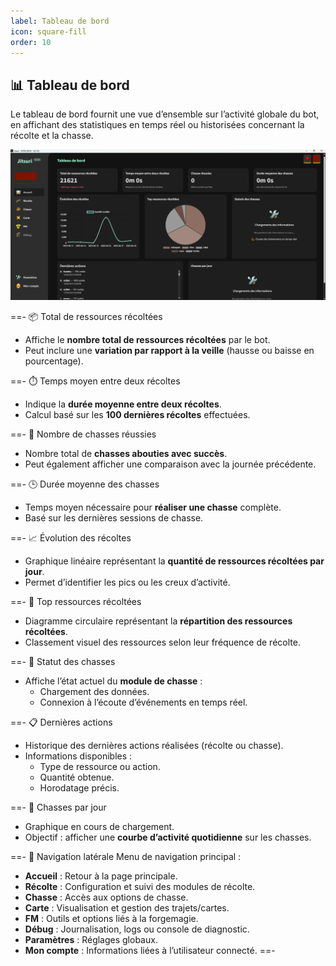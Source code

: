 ```yaml
---
label: Tableau de bord
icon: square-fill
order: 10
---
```


## 📊 Tableau de bord

Le tableau de bord fournit une vue d’ensemble sur l’activité globale du bot, en affichant des statistiques en temps réel ou historisées concernant la récolte et la chasse.

![Dashboard principal](/static/MITM/stats.png)


==- 📦 Total de ressources récoltées
- Affiche le **nombre total de ressources récoltées** par le bot.
- Peut inclure une **variation par rapport à la veille** (hausse ou baisse en pourcentage).

==- ⏱️ Temps moyen entre deux récoltes
- Indique la **durée moyenne entre deux récoltes**.
- Calcul basé sur les **100 dernières récoltes** effectuées.

==- 🎯 Nombre de chasses réussies
- Nombre total de **chasses abouties avec succès**.
- Peut également afficher une comparaison avec la journée précédente.

==- 🕒 Durée moyenne des chasses
- Temps moyen nécessaire pour **réaliser une chasse** complète.
- Basé sur les dernières sessions de chasse.

==- 📈 Évolution des récoltes
- Graphique linéaire représentant la **quantité de ressources récoltées par jour**.
- Permet d’identifier les pics ou les creux d’activité.

==- 🥇 Top ressources récoltées
- Diagramme circulaire représentant la **répartition des ressources récoltées**.
- Classement visuel des ressources selon leur fréquence de récolte.

==- 🧩 Statut des chasses
- Affiche l’état actuel du **module de chasse** :
  - Chargement des données.
  - Connexion à l’écoute d’événements en temps réel.


==- 📋 Dernières actions
- Historique des dernières actions réalisées (récolte ou chasse).
- Informations disponibles :
  - Type de ressource ou action.
  - Quantité obtenue.
  - Horodatage précis.

==- 📅 Chasses par jour
- Graphique en cours de chargement.
- Objectif : afficher une **courbe d’activité quotidienne** sur les chasses.

==- 🧭 Navigation latérale
Menu de navigation principal :
- **Accueil** : Retour à la page principale.
- **Récolte** : Configuration et suivi des modules de récolte.
- **Chasse** : Accès aux options de chasse.
- **Carte** : Visualisation et gestion des trajets/cartes.
- **FM** : Outils et options liés à la forgemagie.
- **Débug** : Journalisation, logs ou console de diagnostic.
- **Paramètres** : Réglages globaux.
- **Mon compte** : Informations liées à l’utilisateur connecté.
==-
